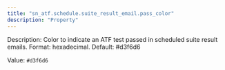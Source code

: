 ```yaml
---
title: "sn_atf.schedule.suite_result_email.pass_color"
description: "Property"
---
```


Description: Color to indicate an ATF test passed in scheduled suite result emails. Format: hexadecimal. Default: #d3f6d6

Value: `#d3f6d6`